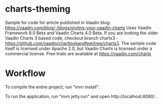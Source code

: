charts-theming
==============

Sample for code for article published in Vaadin blog: https://vaadin.com/blog/-/blogs/styling-your-vaadin-charts
Uses Vaadin Framework 8.0 Beta and Vaadin Charts 4.0 Beta. If you are looking the older Vaadin Charts 3 based code, checkout branch charts3 - https://github.com/vaadin/chartlookandfeel/tree/charts3.
The sample code itself is licensed under Apache 2.0, but Vaadin Charts is licensed under a commercial license. Free trials are available at https://vaadin.com/charts

Workflow
========

To compile the entire project, run "mvn install".

To run the application, run "mvn jetty:run" and open http://localhost:8080/ .

